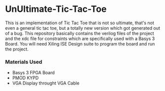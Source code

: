 # UnUltimate-Tic-Tac-Toe
This is an implementation of Tic Tac Toe that is not so ultimate, that's not even a general tic tac toe, but a totally new version which got generated out of a bug. 
This repository basically contains the verilog files of the project and the xdc file for constraints which are specifically used with a Basys 3 Board.
You will need Xiling ISE Design suite to program the board and run the project.

### Materials Used 
- Basys 3 FPGA Board
- PMOD KYPD
- VGA Display throught VGA Cable
